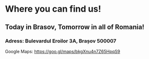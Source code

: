 # Where you can find us!


## Today in Brasov, Tomorrow in all of Romania!
### Adress: Bulevardul Eroilor 3A, Brașov 500007

Google Maps: https://goo.gl/maps/bkgXnu4n7Z65HpqS9 